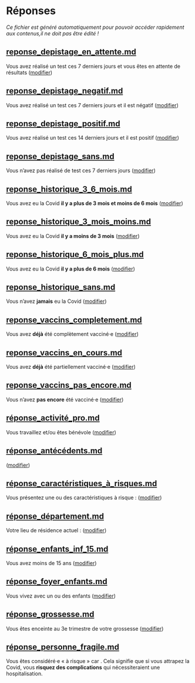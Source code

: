 
# Réponses

*Ce fichier est généré automatiquement pour pouvoir accéder rapidement aux contenus,il ne doit pas être édité !*


## [reponse_depistage_en_attente.md](reponse_depistage_en_attente.md)

Vous avez réalisé un test ces 7 derniers jours et vous êtes en attente de résultats (<a href="#depistage">modifier</a>)



## [reponse_depistage_negatif.md](reponse_depistage_negatif.md)

Vous avez réalisé un test ces 7 derniers jours et il est négatif (<a href="#depistage">modifier</a>)



## [reponse_depistage_positif.md](reponse_depistage_positif.md)

Vous avez réalisé un test ces 14 derniers jours et il est positif (<a href="#depistage">modifier</a>)



## [reponse_depistage_sans.md](reponse_depistage_sans.md)

Vous n’avez pas réalisé de test ces 7 derniers jours (<a href="#depistage">modifier</a>)



## [reponse_historique_3_6_mois.md](reponse_historique_3_6_mois.md)

Vous avez eu la Covid **il y a plus de 3 mois et moins de 6 mois** (<a href="#historique">modifier</a>)



## [reponse_historique_3_mois_moins.md](reponse_historique_3_mois_moins.md)

Vous avez eu la Covid **il y a moins de 3 mois** (<a href="#historique">modifier</a>)



## [reponse_historique_6_mois_plus.md](reponse_historique_6_mois_plus.md)

Vous avez eu la Covid **il y a plus de 6 mois** (<a href="#historique">modifier</a>)



## [reponse_historique_sans.md](reponse_historique_sans.md)

Vous n’avez **jamais** eu la Covid (<a href="#historique">modifier</a>)



## [reponse_vaccins_completement.md](reponse_vaccins_completement.md)

Vous avez **déjà** été complètement vacciné·e (<a href="#vaccins">modifier</a>)



## [reponse_vaccins_en_cours.md](reponse_vaccins_en_cours.md)

Vous avez **déjà** été partiellement vacciné·e (<a href="#vaccins">modifier</a>)



## [reponse_vaccins_pas_encore.md](reponse_vaccins_pas_encore.md)

Vous n’avez **pas encore** été vacciné·e (<a href="#vaccins">modifier</a>)



## [réponse_activité_pro.md](réponse_activité_pro.md)

Vous travaillez et/ou êtes bénévole (<a href="#situation">modifier</a>)



## [réponse_antécédents.md](réponse_antécédents.md)

<strong class="nom-antecedents"></strong> (<a href="#sante">modifier</a>)



## [réponse_caractéristiques_à_risques.md](réponse_caractéristiques_à_risques.md)

Vous présentez une ou des caractéristiques à risque : <strong class="nom-caracteristiques-a-risques"></strong> (<a href="#sante">modifier</a>)



## [réponse_département.md](réponse_département.md)

Votre lieu de résidence actuel : <strong id="nom-departement"></strong> (<a href="#situation">modifier</a>)



## [réponse_enfants_inf_15.md](réponse_enfants_inf_15.md)

Vous avez moins de 15 ans (<a href="#sante">modifier</a>)



## [réponse_foyer_enfants.md](réponse_foyer_enfants.md)

Vous vivez avec un ou des enfants (<a href="#situation">modifier</a>)



## [réponse_grossesse.md](réponse_grossesse.md)

Vous êtes enceinte au 3e trimestre de votre grossesse (<a href="#sante">modifier</a>)


## [réponse_personne_fragile.md](réponse_personne_fragile.md)

Vous êtes considéré·e « à risque » car <span class="reponse-personne-fragile"></span>. Cela signifie que si vous attrapez la Covid, vous **risquez des complications** qui nécessiteraient une hospitalisation.

